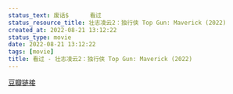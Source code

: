```yaml
---
status_text: 废话$      看过
status_resource_title: 壮志凌云2：独行侠 Top Gun: Maverick‎ (2022)
created_at: 2022-08-21 13:12:22
status_type: movie
date: 2022-08-21 13:12:22
tags: [movie]
title: 看过 - 壮志凌云2：独行侠 Top Gun: Maverick‎ (2022)
---
```

[豆瓣链接](https://movie.douban.com/subject/6893932/)
